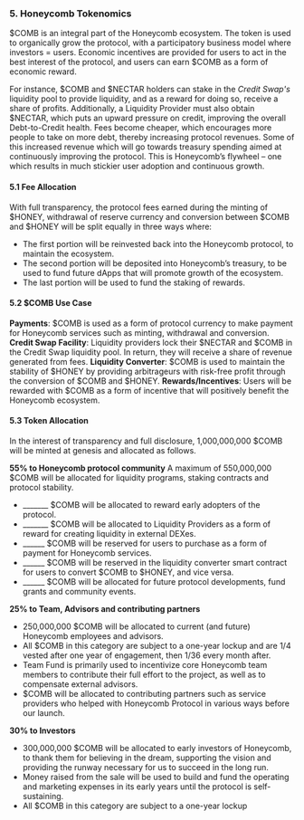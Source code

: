 ### 5. Honeycomb Tokenomics
$COMB is an integral part of the Honeycomb ecosystem. The token is used to organically grow the protocol, with a participatory business model where investors = users. Economic incentives are provided for users to act in the best interest of the protocol, and users can earn $COMB as a form of economic reward. 

For instance, $COMB and $NECTAR holders can stake in the _Credit Swap's_ liquidity pool to provide liquidity, and as a reward for doing so, receive a share of profits. Additionally, a Liquidity Provider must also obtain $NECTAR, which puts an upward pressure on credit, improving the overall Debt-to-Credit health. Fees become cheaper, which encourages more people to take on more debt, thereby increasing protocol revenues. Some of this increased revenue which will go towards treasury spending aimed at continuously improving the protocol. This is Honeycomb’s flywheel – one which results in much stickier user adoption and continuous growth.

#### 5.1 Fee Allocation
With full transparency, the protocol fees earned during the minting of $HONEY, withdrawal of reserve currency and conversion between $COMB and $HONEY will be split equally in three ways where:
- The first portion will be reinvested back into the Honeycomb protocol, to maintain the ecosystem.
- The second portion will be deposited into Honeycomb’s treasury, to be used to fund future dApps that will promote growth of the ecosystem.
- The last portion will be used to fund the staking of rewards.

#### 5.2 $COMB Use Case
**Payments**: $COMB is used as a form of protocol currency to make payment for Honeycomb services such as minting, withdrawal and conversion.
**Credit Swap Facility**:  Liquidity providers lock their $NECTAR and $COMB in the Credit Swap liquidity pool.  In return, they will receive a share of revenue generated from fees. 
**Liquidity Converter**:  $COMB is used to maintain the stability of $HONEY by providing arbitrageurs with risk-free profit through the conversion of $COMB and $HONEY. 
**Rewards/Incentives**: Users will be rewarded with $COMB as a form of incentive that will positively benefit the Honeycomb ecosystem.

#### 5.3 Token Allocation
In the interest of transparency and full disclosure, 1,000,000,000 $COMB will be minted at genesis and allocated as follows. 

**55% to Honeycomb protocol community**
A maximum of 550,000,000 $COMB will be allocated for liquidity programs, staking contracts and protocol stability. 
- _______  $COMB will be allocated  to reward early adopters of the protocol.
- _______ $COMB will be allocated to Liquidity Providers as a form of reward for creating liquidity in external DEXes.
- ______ $COMB will be reserved for users to purchase as a form of payment for Honeycomb services. 
- ______ $COMB will be reserved in the liquidity converter smart contract for users to convert $COMB to $HONEY, and vice versa.
- ______ $COMB will be allocated for future protocol developments, fund grants and community events. 

**25% to Team, Advisors and contributing partners**
- 250,000,000 $COMB will be allocated to current (and future) Honeycomb employees and advisors.
- All $COMB in this category are subject to a one-year lockup and are 1/4 vested after one year of engagement, then 1/36 every month after.
- Team Fund is primarily used to incentivize core Honeycomb team members to contribute their full effort to the project, as well as to compensate external advisors.
- $COMB will be allocated to contributing partners such as service providers who helped with Honeycomb Protocol in various ways before our launch.

**30% to Investors**
- 300,000,000 $COMB will be allocated to early investors of Honeycomb, to thank them for believing in the dream, supporting the vision and providing the runway necessary for us to succeed in the long run.
- Money raised from the sale will be used to build and fund the operating and marketing expenses in its early years until the protocol is self-sustaining. 
- All $COMB in this category are subject to a one-year lockup

